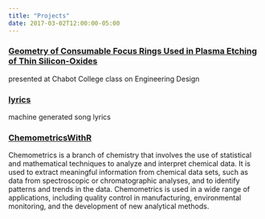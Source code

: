 ```yaml
---
title: "Projects"
date: 2017-03-02T12:00:00-05:00
---
```



### [Geometry of Consumable Focus Rings Used in Plasma Etching of Thin Silicon-Oxides](https://wilsonify.github.io/FocusRing)

presented at Chabot College class on Engineering Design 


### [lyrics](https://wilsonify.github.io/lyrics)

machine generated song lyrics

### [ChemometricsWithR](https://wilsonify.github.io/ChemometricsWithR)

Chemometrics is a branch of chemistry that involves the use of statistical and mathematical techniques to 
analyze and interpret chemical data. 
It is used to extract meaningful information from chemical data sets, 
such as data from spectroscopic or chromatographic analyses, 
and to identify patterns and trends in the data. 
Chemometrics is used in a wide range of applications, 
including quality control in manufacturing, environmental monitoring, 
and the development of new analytical methods. 
